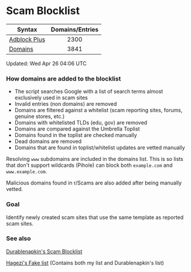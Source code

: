 # Scam Blocklist

| Syntax | Domains/Entries |
| --- |:---:|
| [Adblock Plus](https://raw.githubusercontent.com/jarelllama/Scam-Blocklist/main/adblock.txt) | 2300 |
| [Domains](https://raw.githubusercontent.com/jarelllama/Scam-Blocklist/main/domains.txt) | 3841 |

Updated: Wed Apr 26 04:06 UTC

### How domains are added to the blocklist

- The script searches Google with a list of search terms almost exclusively used in scam sites
- Invalid entries (non domains) are removed
- Domains are filtered against a whitelist (scam reporting sites, forums, genuine stores, etc.)
- Domains with whitelisted TLDs (edu, gov) are removed
- Domains are compared against the Umbrella Toplist
- Domains found in the toplist are checked manually
- Dead domains are removed
- Domains that are found in toplist/whitelist updates are vetted manually

Resolving `www` subdomains are included in the domains list. This is so lists that don't support wildcards (Pihole) can block both `example.com` and `www.example.com`.

Malicious domains found in r/Scams are also added after being manually vetted.

### Goal

Identify newly created scam sites that use the same template as reported scam sites.

### See also

[Durablenapkin's Scam Blocklist](https://github.com/durablenapkin/scamblocklist)

[Hagezi's Fake list](https://github.com/hagezi/dns-blocklists#fake) (Contains both my list and Durablenapkin's list)
